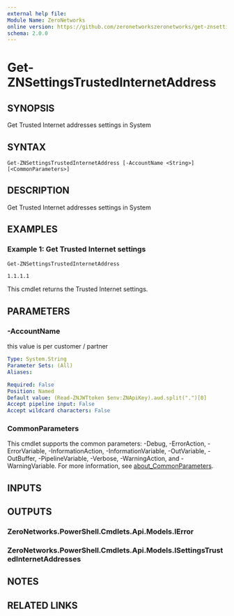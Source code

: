 ```yaml
---
external help file:
Module Name: ZeroNetworks
online version: https://github.com/zeronetworkszeronetworks/get-znsettingstrustedinternetaddress
schema: 2.0.0
---
```


# Get-ZNSettingsTrustedInternetAddress

## SYNOPSIS
Get Trusted Internet addresses settings in System

## SYNTAX

```
Get-ZNSettingsTrustedInternetAddress [-AccountName <String>] [<CommonParameters>]
```

## DESCRIPTION
Get Trusted Internet addresses settings in System

## EXAMPLES

### Example 1: Get Trusted Internet settings
```powershell
Get-ZNSettingsTrustedInternetAddress
```

```output
1.1.1.1
```

This cmdlet returns the Trusted Internet settings.

## PARAMETERS

### -AccountName
this value is per customer / partner

```yaml
Type: System.String
Parameter Sets: (All)
Aliases:

Required: False
Position: Named
Default value: (Read-ZNJWTtoken $env:ZNApiKey).aud.split(".")[0]
Accept pipeline input: False
Accept wildcard characters: False
```

### CommonParameters
This cmdlet supports the common parameters: -Debug, -ErrorAction, -ErrorVariable, -InformationAction, -InformationVariable, -OutVariable, -OutBuffer, -PipelineVariable, -Verbose, -WarningAction, and -WarningVariable. For more information, see [about_CommonParameters](http://go.microsoft.com/fwlink/?LinkID=113216).

## INPUTS

## OUTPUTS

### ZeroNetworks.PowerShell.Cmdlets.Api.Models.IError

### ZeroNetworks.PowerShell.Cmdlets.Api.Models.ISettingsTrustedInternetAddresses

## NOTES

## RELATED LINKS

